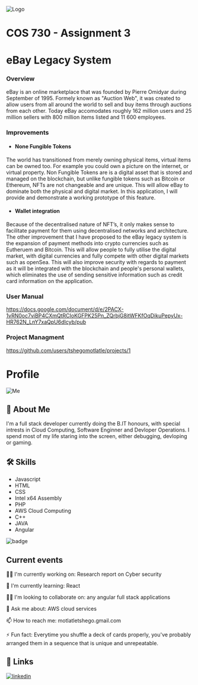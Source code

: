 
![Logo](https://upload.wikimedia.org/wikipedia/commons/1/1b/EBay_logo.svg)



# COS 730 - Assignment 3
# eBay Legacy System

### Overview
eBay is an online marketplace that was founded by Pierre Omidyar during September of 1995.
Formely known as "Auction Web", it was created to allow users from all around the world to sell and buy items through auctions from each other. Today eBay accomodates roughly 162 million users and 25 million sellers with 800 million items listed and 11 600 employees. 

### Improvements
- #### None Fungible Tokens 
The world has transitioned from merely owning physical items, virtual items can be owned too. For example you could own a picture on the internet, or virtual property. Non Fungible Tokens are is a digital asset that is stored and managed on the blockchain,
but unlike fungible tokens such as Bitcoin or Ethereum, NFTs are not changeable
and are unique. This will allow eBay to dominate both the physical and digital market.
In this application, I will provide and demonstrate a working prototype of this feature.

- #### Wallet integration
Because of the decentralised nature of NFT’s, it only makes sense to facilitate payment for them using decentralised networks and architecture. The other improvement that I have proposed to the eBay legacy system is the expansion of payment methods into crypto currencies such as Eutheruem and Bitcoin. This will allow people to fully utilise the digital market, with digital currencies and fully compete with other digital markets such as openSea. This will also improve security with regards to payment as it will be integrated with the blockchain and people's personal wallets, which eliminates the use of sending sensitive information such as credit card information on the application.

### User Manual
https://docs.google.com/document/d/e/2PACX-1vRN0oc7viBP4CXmQtRCIoKGFPK25Pn_ZQrbjG8itWFKfOqDikuPepyUx-HR762N_LnY7xaQpU6dIcyb/pub
### Project Managment
https://github.com/users/tshegomotlatle/projects/1

# Profile


![Me](https://i.ibb.co/7G9bnLr/Whats-App-Image-2023-06-04-at-00-16-39.jpg)



## 🚀 About Me
I'm a full stack developer currently doing the B.IT honours, with special intrests in Cloud Computing, Software Enginner and Devloper Operations. I spend most of my life staring into the screen, either debugging, devloping or gaming. 


## 🛠 Skills
- Javascript
- HTML
- CSS
- Intel x64 Assembly
- PHP
- AWS Cloud Computing
- C++
- JAVA
- Angular


![badge](https://images.credly.com/size/340x340/images/00634f82-b07f-4bbd-a6bb-53de397fc3a6/image.png)
## Current events
👩‍💻 I'm currently working on: Research report on Cyber security 

🧠 I'm currently learning: React

👯‍♀️ I'm looking to collaborate on: any angular full stack applications

💬 Ask me about: AWS cloud services

📫 How to reach me: motlatletshego.gmail.com

⚡️ Fun fact: Everytime you shuffle a deck of cards properly, you've probably arranged them in a sequence that is unique and unrepeatable.


## 🔗 Links

[![linkedin](https://img.shields.io/badge/linkedin-0A66C2?style=for-the-badge&logo=linkedin&logoColor=white)](https://www.linkedin.com/in/tshegofatsho-motlatle-41ab89239/)


